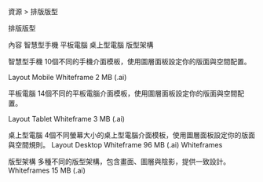 資源 > 排版版型

排版版型

內容
智慧型手機
平板電腦
桌上型電腦
版型架構






智慧型手機
10個不同的手機介面模板，使用圖層面板設定你的版面與空間配置。

Layout Mobile Whiteframe
2 MB (.ai)








平板電腦
14個不同的平板電腦介面模板，使用圖層面板設定你的版面與空間配置。

Layout Tablet Whiteframe
3 MB (.ai)






桌上型電腦
4個不同螢幕大小的桌上型電腦介面模板，使用圖層面板設定你的版面與空間規則。
Layout Desktop Whiteframe
96 MB (.ai)
Whiteframes


版型架構
多種不同的版型架構，包含畫面、圖層與陰影，提供一致設計。
Whiteframes
15 MB (.ai)